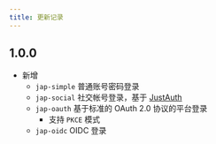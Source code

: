 ```yaml
---
title: 更新记录
---
```

## 1.0.0
- 新增
    - `jap-simple` 普通账号密码登录
    - `jap-social` 社交帐号登录，基于 [JustAuth](https://gitee.com/yadong.zhang/JustAuth)
    - `jap-oauth` 基于标准的 OAuth 2.0 协议的平台登录
      - 支持 `PKCE` 模式
    - `jap-oidc` OIDC 登录
